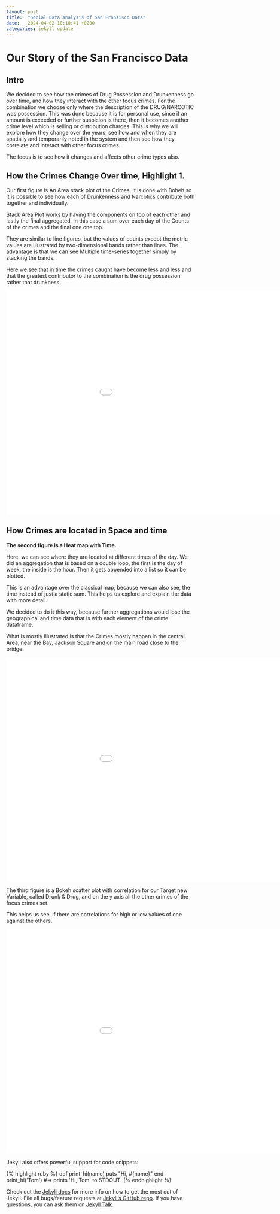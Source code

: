 ```yaml
---
layout: post
title:  "Social Data Analysis of San Fransisco Data"
date:   2024-04-02 10:10:41 +0200
categories: jekyll update
---
```

# Our Story of the San Francisco Data 

## Intro
We decided to see how the crimes of Drug Possession and Drunkenness go over time, and how they interact with the other focus crimes.  For the combination we choose only where the description of the DRUG/NARCOTIC was possession. This was done because it is for personal use, since if an amount is exceeded or further suspicion is there, then it becomes another crime level which is selling or distribution charges.
This is why we will explore how they change over the years, see how and when they are spatially and temporarily noted in the system and then see how they correlate and interact with other focus crimes.

The focus is to see how it changes and affects other crime types also.


## How the Crimes Change Over time, Highlight 1.
Our first figure is An Area stack plot of the Crimes.
It is done with Boheh so it is possible to see how each of Drunkenness and Narcotics contribute both together and individually.

Stack Area Plot works by having the components on top of each other and lastly the final aggregated, in this case a sum over each day of the Counts of the crimes and the final one one top.

They are similar to line figures, but the values of counts except the metric values are illustrated by two-dimensional bands rather than lines. The advantage is that we can see Multiple time-series together simply by stacking the bands.

Here we see that in time the crimes caught have become less and less and that the greatest contributor to the combination is the drug possession rather that drunkness.


<embed 
       type="text/html" 
       src="/images/my_stacked_counts_plot_until_2017.html"
       width="1100"
       height="600"
       >
</embed>

## How Crimes are located in Space and time

<b> The second figure is a Heat map with Time.</b>

Here, we can see where they are located at different times of the day.
We did an aggregation that is based on a double loop, the first is the day of week, the inside is the hour. Then it gets appended into a list so it can be plotted.

This is an advantage over the classical map, because we can also see, the time instead of just a static sum. This helps us explore and explain the data with more detail.

We decided to do it this way, because further aggregations would lose the geographical and time data that is with each element of the crime dataframe.

What is mostly illustrated is that the Crimes mostly happen in the central Area, near the Bay, Jackson Square and on the main road close to the bridge.

<embed 
       type="text/html" 
       src="/images/heatmap_with_time.html"
       width="1100"
       height="600"
       >
</embed>

The third figure is a Bokeh scatter plot with correlation for our Target new Variable, called Drunk & Drug, and on the y axis all the other crimes of the focus crimes set.

This helps us see, if there are correlations for high or low values of one against the others.

<embed 
       type="text/html" 
       src="/images/selected_vs_all_plots.html"
       width="1100"
       height="600"
       >
</embed>


Jekyll also offers powerful support for code snippets:

{% highlight ruby %}
def print_hi(name)
  puts "Hi, #{name}"
end
print_hi('Tom')
#=> prints 'Hi, Tom' to STDOUT.
{% endhighlight %}

Check out the [Jekyll docs][jekyll-docs] for more info on how to get the most out of Jekyll. File all bugs/feature requests at [Jekyll’s GitHub repo][jekyll-gh]. If you have questions, you can ask them on [Jekyll Talk][jekyll-talk].

[jekyll-docs]: https://jekyllrb.com/docs/home
[jekyll-gh]:   https://github.com/jekyll/jekyll
[jekyll-talk]: https://talk.jekyllrb.com/
